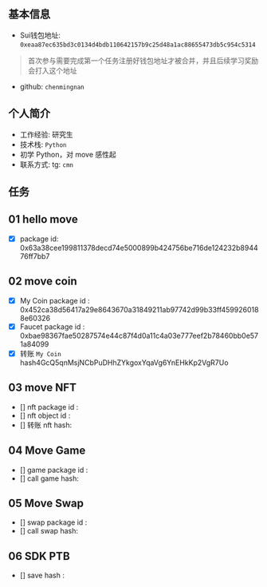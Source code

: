## 基本信息
- Sui钱包地址: `0xeaa87ec635bd3c0134d4bdb110642157b9c25d48a1ac88655473db5c954c5314`
> 首次参与需要完成第一个任务注册好钱包地址才被合并，并且后续学习奖励会打入这个地址
- github: `chenmingnan`

## 个人简介
- 工作经验: 研究生
- 技术栈: `Python`
- 初学 Python，对 move 感性起
- 联系方式: tg: `cmn` 

## 任务

##   01 hello move  
- [x] package id: 0x63a38cee199811378decd74e5000899b424756be716de124232b894476ff7bb7

##   02 move coin
- [x] My Coin package id : 0x452ca38d56417a29e8643670a31849211ab97742d99b33ff4599260188e60326
- [x] Faucet package id : 0xbae98367fae50287574e44c87f4d0a11c4a03e777eef2b78460bb0e571a84099
- [x] 转账 `My Coin` hash4GcQ5qnMsjNCbPuDHhZYkgoxYqaVg6YnEHkKp2VgR7Uo

##   03 move NFT
- [] nft package id :
- [] nft object id : 
- [] 转账 nft  hash:

##   04 Move Game
- [] game package id :
- [] call game hash:

##   05 Move Swap
- [] swap package id :
- [] call swap hash:

##   06 SDK PTB
- [] save hash :
